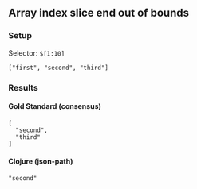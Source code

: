 ## Array index slice end out of bounds

### Setup
Selector: `$[1:10]`

    ["first", "second", "third"]

### Results
####  Gold Standard (consensus)

    [
      "second", 
      "third"
    ]

#### Clojure (json-path)

    "second"

